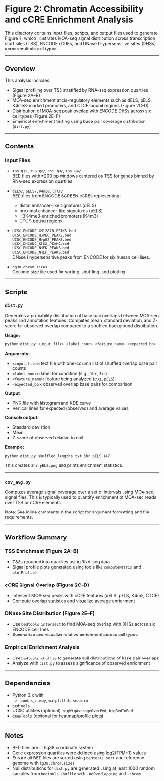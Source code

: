 # Figure 2: Chromatin Accessibility and cCRE Enrichment Analysis

This directory contains input files, scripts, and output files used to generate Figure 2, which illustrates MOA-seq signal distribution across transcription start sites (TSS), ENCODE cCREs, and DNase I hypersensitive sites (DHSs) across multiple cell types.

---

## Overview

This analysis includes:

- Signal profiling over TSS stratified by RNA-seq expression quartiles (Figure 2A–B)
- MOA-seq enrichment at cis-regulatory elements such as dELS, pELS, K4me3-marked promoters, and CTCF-bound regions (Figure 2C–D)
- Distribution of MOA-seq peak overlap with ENCODE DHSs across six cell types (Figure 2E–F)
- Empirical enrichment testing using base pair coverage distribution (`dist.py`)

---

## Contents

### Input Files

- `TSS_Q1/`, `TSS_Q2/`, `TSS_Q3/`, `TSS_Q4/`  
  BED files with ±200 bp windows centered on TSS for genes binned by RNA-seq expression quartiles.

- `dELS/`, `pELS/`, `K4m3/`, `CTCF/`  
  BED files from ENCODE SCREEN cCREs representing:
  - distal enhancer-like signatures (dELS)
  - proximal enhancer-like signatures (pELS)
  - H3K4me3-enriched promoters (K4m3)
  - CTCF-bound regions

- `UCSC_ENCODE_GM12878_PEAKS.bed`  
  `UCSC_ENCODE_HUVEC_PEAKS.bed`  
  `UCSC_ENCODE_HepG2_PEAKS.bed`  
  `UCSC_ENCODE_K562_PEAKS.bed`  
  `UCSC_ENCODE_NHEK_PEAKS.bed`  
  `UCSC_ENCODE_NHLF_PEAKS.bed`  
  DNase I hypersensitive peaks from ENCODE for six human cell lines.

- `hg38.chrom.sizes`  
  Genome size file used for sorting, shuffling, and plotting.

---

## Scripts

### `dist.py`

Generates a probability distribution of base pair overlaps between MOA-seq peaks and annotation features. Computes mean, standard deviation, and Z-score for observed overlap compared to a shuffled background distribution.

**Usage:**
```bash
python dist.py <input_file> <label_hour> <feature_name> <expected_bp>
```

**Arguments:**
- `<input_file>`: text file with one-column list of shuffled overlap base pair counts  
- `<label_hour>`: label for condition (e.g., `1hr`, `3hr`)  
- `<feature_name>`: feature being analyzed (e.g., `pELS`)  
- `<expected_bp>`: observed overlap base pairs for comparison  

**Output:**
- PNG file with histogram and KDE curve  
- Vertical lines for expected (observed) and average values  

**Console output:**
- Standard deviation  
- Mean  
- Z-score of observed relative to null  

**Example:**
```bash
python dist.py shuffled_lengths.txt 3hr pELS 147
```
This creates `3hr.pELS.png` and prints enrichment statistics.

---

### `cov_avg.py`

Computes average signal coverage over a set of intervals using MOA-seq signal files. This is typically used to quantify enrichment of MOA-seq reads over TSS or cCRE elements.

Note: See inline comments in the script for argument formatting and file requirements.

---

## Workflow Summary

### TSS Enrichment (Figure 2A–B)

- TSSs grouped into quartiles using RNA-seq data  
- Signal profile plots generated using tools like `computeMatrix` and `plotProfile`  

### cCRE Signal Overlap (Figure 2C–D)

- Intersect MOA-seq peaks with cCRE features (dELS, pELS, K4m3, CTCF)  
- Compute overlap statistics and visualize average enrichment  

### DNase Site Distribution (Figure 2E–F)

- Use `bedtools intersect` to find MOA-seq overlap with DHSs across six ENCODE cell lines  
- Summarize and visualize relative enrichment across cell types  

### Empirical Enrichment Analysis

- Use `bedtools shuffle` to generate null distributions of base pair overlaps  
- Analyze with `dist.py` to assess significance of observed enrichment  

---

## Dependencies

- Python 3.x with:
  - `pandas`, `numpy`, `matplotlib`, `seaborn`
- `bedtools`
- UCSC utilities (optional): `bigWigAverageOverBed`, `bigBedToBed`
- `deepTools` (optional for heatmap/profile plots)

---

## Notes

- BED files are in hg38 coordinate system  
- Gene expression quartiles were defined using log2(TPM+1) values  
- Ensure all BED files are sorted using `bedtools sort` and reference genome with `hg38.chrom.sizes`  
- Null distributions for `dist.py` are generated using at least 1000 random samples from `bedtools shuffle` with `-noOverlapping` and `-chrom`
